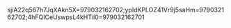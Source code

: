 sjiA22q567h7JqXAkn5X=979032162702;ypIdKPLOZ41Vr9j5saHm=979032162702;4hFQICeUswpsL4kHTil0=979032162701
